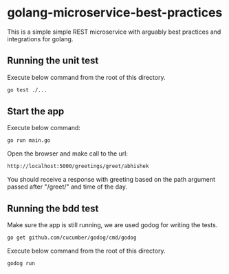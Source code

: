 # golang-microservice-best-practices
This is a simple simple REST microservice with arguably best practices and integrations for golang.

## Running the unit test

Execute below command from the root of this directory.
```bash
go test ./...
```

## Start the app

Execute below command:

```bash
go run main.go
```

Open the browser and make call to the url:

```bash
http://localhost:5000/greetings/greet/abhishek
```

You should receive a response with greeting based on the path argument passed after "/greet/" and time of the day.

## Running the bdd test

Make sure the app is still running, we are used godog for writing the tests.

```bash
go get github.com/cucumber/godog/cmd/godog
```

Execute below command from the root of this directory.
```bash
godog run
```

